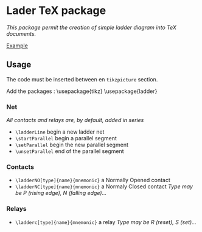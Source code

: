 # Lader TeX package
_This package permit the creation of simple ladder diagram into TeX documents._

[Example](https://github.com/AurelienC/tex-ladder/blob/master/ladder.pdf)

## Usage
The code must be inserted between en `tikzpicture` section.

Add the packages :
    \usepackage{tikz}
    \usepackage{ladder}



### Net
_All contacts and relays are, by default, added in series_
* `\ladderLine` begin a new ladder net
* `\startParallel` begin a parallel segment
* `\setParallel` begin the new parallel segment
* `\unsetParallel` end of the parallel segment

### Contacts
* `\ladderNO[type]{name}{mnemonic}` a Normally Opened contact 
* `\ladderNC[type]{name}{mnemonic}` a Normaly Closed contact
_Type may be P (rising edge), N (falling edge)..._

### Relays
* `\ladderc[type]{name}{mnemonic}` a relay
_Type may be R (reset), S (set)..._

